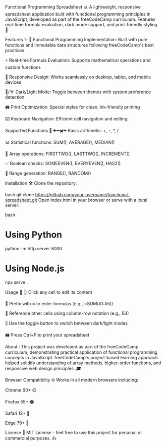 Functional Programming Spreadsheet 📊
A lightweight, responsive spreadsheet application built with functional programming principles in JavaScript, developed as part of the freeCodeCamp curriculum. Features real-time formula evaluation, dark mode support, and print-friendly styling. 🚀

Features ✨
🧮 Functional Programming Implementation: Built with pure functions and immutable data structures following freeCodeCamp's best practices

⚡ Real-time Formula Evaluation: Supports mathematical operations and custom functions

📱 Responsive Design: Works seamlessly on desktop, tablet, and mobile devices

🌙/☀️ Dark/Light Mode: Toggle between themes with system preference detection

🖨️ Print Optimization: Special styles for clean, ink-friendly printing

⌨️ Keyboard Navigation: Efficient cell navigation and editing

Supported Functions 🔢
➕➖✖️➗ Basic arithmetic: +, -, *, /

📊 Statistical functions: SUM(), AVERAGE(), MEDIAN()

🔄 Array operations: FIRSTTWO(), LASTTWO(), INCREMENT()

✅ Boolean checks: SOMEEVEN(), EVERYEVEN(), HAS2()

🎯 Range generation: RANGE(), RANDOM()

Installation 🛠️
Clone the repository:

bash
git clone https://github.com/your-username/functional-spreadsheet.git
Open index.html in your browser or serve with a local server:

bash
# Using Python
python -m http.server 8000


# Using Node.js
npx serve .

Usage 📝
👆 Click any cell to edit its content

🔣 Prefix with = to enter formulas (e.g., =SUM(A1:A5))

🔗 Reference other cells using column-row notation (e.g., B3)

🎚️ Use the toggle button to switch between dark/light modes

🖨️ Press Ctrl+P to print your spreadsheet

About ℹ️
This project was developed as part of the freeCodeCamp curriculum, demonstrating practical application of functional programming concepts in JavaScript. freeCodeCamp's project-based learning approach helped solidify understanding of array methods, higher-order functions, and responsive web design principles. 🎓

Browser Compatibility 🌐
Works in all modern browsers including:

Chrome 60+ 🟡

Firefox 55+ 🟠

Safari 12+ 🔵

Edge 79+ 🔵

License 📄
MIT License - feel free to use this project for personal or commercial purposes. 👍

